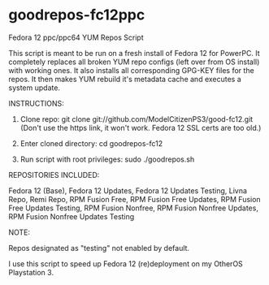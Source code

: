 # goodrepos-fc12ppc

Fedora 12 ppc/ppc64 YUM Repos Script

This script is meant to be run on a fresh install of Fedora 12 for PowerPC. It completely replaces all broken YUM repo configs (left over from OS install) with working ones. It also installs all corresponding GPG-KEY files for the repos. It then makes YUM rebuild it's metadata cache and executes a system update.


INSTRUCTIONS:

1. Clone repo: git clone git://github.com/ModelCitizenPS3/good-fc12.git (Don't use the https link, it won't work. Fedora 12 SSL certs are too old.)

2. Enter cloned directory: cd goodrepos-fc12

3. Run script with root privileges: sudo ./goodrepos.sh


REPOSITORIES INCLUDED:

Fedora 12 (Base), Fedora 12 Updates, Fedora 12 Updates Testing, Livna Repo, Remi Repo, RPM Fusion Free, RPM Fusion Free Updates, RPM Fusion Free Updates Testing, RPM Fusion Nonfree, RPM Fusion Nonfree Updates, RPM Fusion Nonfree Updates Testing


NOTE:

Repos designated as "testing" not enabled by default.

I use this script to speed up Fedora 12 (re)deployment on my OtherOS Playstation 3.


